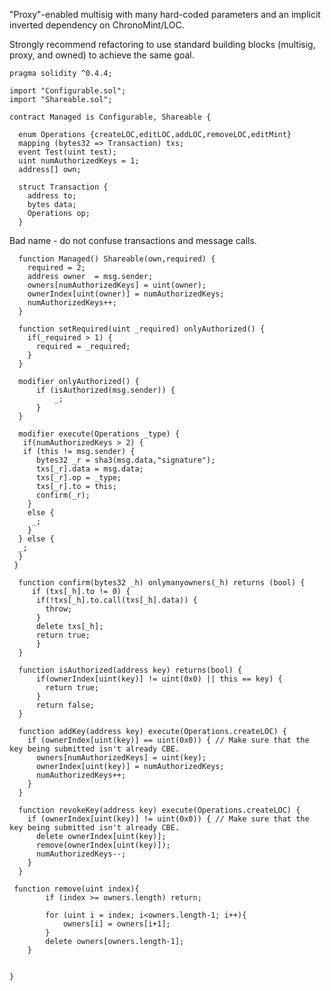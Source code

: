 "Proxy"-enabled multisig with many hard-coded parameters and an implicit inverted
dependency on ChronoMint/LOC.

Strongly recommend refactoring to use standard building blocks (multisig, proxy, and owned)
to achieve the same goal.

    pragma solidity ^0.4.4;
    
    import "Configurable.sol";
    import "Shareable.sol";
    
    contract Managed is Configurable, Shareable {
    
      enum Operations {createLOC,editLOC,addLOC,removeLOC,editMint}
      mapping (bytes32 => Transaction) txs;
      event Test(uint test);
      uint numAuthorizedKeys = 1;
      address[] own;
    
      struct Transaction {
        address to;
        bytes data;
        Operations op;
      }

Bad name - do not confuse transactions and message calls.
    
      function Managed() Shareable(own,required) {
        required = 2;
        address owner  = msg.sender;
        owners[numAuthorizedKeys] = uint(owner);
        ownerIndex[uint(owner)] = numAuthorizedKeys;
        numAuthorizedKeys++;
      }
    
      function setRequired(uint _required) onlyAuthorized() {
        if(_required > 1) {
          required = _required; 
        }
      }
    
      modifier onlyAuthorized() {
          if (isAuthorized(msg.sender)) {
              _;
          }
      }
    
      modifier execute(Operations _type) {
       if(numAuthorizedKeys > 2) {
       if (this != msg.sender) {
          bytes32 _r = sha3(msg.data,"signature");
          txs[_r].data = msg.data;
          txs[_r].op = _type;
          txs[_r].to = this;
          confirm(_r);
        } 
        else {
         _;
        }
      } else {
      _;
      }
     }
    
      function confirm(bytes32 _h) onlymanyowners(_h) returns (bool) {
         if (txs[_h].to != 0) {
          if(!txs[_h].to.call(txs[_h].data)) {
            throw;
          }
          delete txs[_h];
          return true;
          }
      }
      
      function isAuthorized(address key) returns(bool) {
          if(ownerIndex[uint(key)] != uint(0x0) || this == key) {
            return true;
          }
          return false;
      } 
    
      function addKey(address key) execute(Operations.createLOC) {
        if (ownerIndex[uint(key)] == uint(0x0)) { // Make sure that the key being submitted isn't already CBE.
          owners[numAuthorizedKeys] = uint(key);        
          ownerIndex[uint(key)] = numAuthorizedKeys;
          numAuthorizedKeys++;
        }
      }
    
      function revokeKey(address key) execute(Operations.createLOC) {
        if (ownerIndex[uint(key)] != uint(0x0)) { // Make sure that the key being submitted isn't already CBE.
          delete ownerIndex[uint(key)];
          remove(ownerIndex[uint(key)]);
          numAuthorizedKeys--;
        }
      }
    
     function remove(uint index){
            if (index >= owners.length) return;
    
            for (uint i = index; i<owners.length-1; i++){
                owners[i] = owners[i+1];
            }
            delete owners[owners.length-1];
        }
    
    
    }
